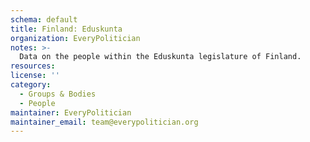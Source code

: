 ```yaml
---
schema: default
title: Finland: Eduskunta
organization: EveryPolitician
notes: >-
  Data on the people within the Eduskunta legislature of Finland.
resources:
license: ''
category:
  - Groups & Bodies
  - People
maintainer: EveryPolitician
maintainer_email: team@everypolitician.org
---
```

